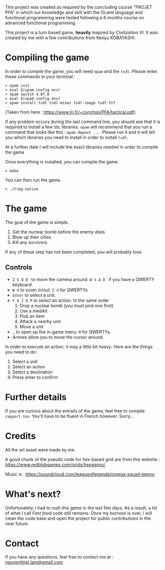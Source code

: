 This project was created as required by the concluding course "PROJET PFA"
in which our knowledge and skill with the Ocaml language 
and functional programming were tested following a 6 months course
on advanced functional programming.

This project is a turn based game, **heavily** inspired by *Civilization VI*. It was 
created by me with a few contributions from Kenyu KOBAYASHI.

# Compiling the game

In order to compile the game, you will need `opam` and the `tsdl`. Please enter these commands in your terminal :

```shell
> opam init
> eval $(opam config env)
> opam switch 4.07.0
> eval $(opam config env)
> opam install tsdl tsdl-mixer tsdl-image tsdl-ttf
```

(Taken from here : https://www.lri.fr/~conchon/PFA/tactical.pdf)

If any problem occurs during the last command line, you should see that it is required to install a few `SDL` libraries.
`opam` will recommend that you run a command that looks like this : `opam depext ...`. Please run it and it will
tell you which libraries you need to install in order to install `tsdl`.

At a further date I will include the exact libraries needed in order to compile the game

Once everything is installed, you can compile the game.

```shell
> make
```

You can then run the game.

```shell
> ./trpg.native
```

# The game

The goal of the game is simple. 

1. Get the nuclear bomb before the enemy does
2. Blow up their cities
3. Kill any survivors

If any of these step has not been completed, you will probably lose.

## Controls

* `Z S Q D ` to move the camera around. `W S A D ` if you have a QWERTY keyboard.
* `W X` to zoom in/out. `Z X` for QWERTYs.
* `Enter` to select a unit.
* `Y U I O P` to select an action. In the same order
    1. Drop a nuclear bomb (you must pick one first)
    2. Use a medikit
    3. Pick an item
    4. Attack a nearby unit
    5. Move a unit
* `,` to open up the in-game menu. `M` for QWERTYs.
* Arrows allow you to move the cursor around.

In order to execute an action, it may a little bit *heavy*. Here are the things you need to do:

1. Select a unit
2. Select an action
3. Select a destination
4. Press enter to confirm

# Further details

If you are curious about the entrails of the game, feel free to compile `rapport.tex`. You'll have
to be fluent in French however. Sorry...

# Credits

All the art asset were made by me.

A good chunk of the pseudo code for hex-based grid are from this website : https://www.redblobgames.com/grids/hexagons/

Music is : https://soundcloud.com/leagueoflegends/omega-squad-teemo

# What's next?

Unfortunately, I had to rush this game in the last few days. As a result, a lot of what I call *Fast food* code still remains.
Once my burnout is over, I will clean the code base and open the project for public contributions in the near future.

# Contact

If you have any questions, feel free to contact me at : nguyenthiet.lam@gmail.com
